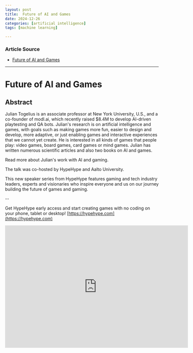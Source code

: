 ```yaml
---
layout: post
title:  Future of AI and Games
date: 2024-12-26
categories: [artificial intelligence]
tags: [machine learning]

---
```


### Article Source


* [Future of AI and Games](https://www.youtube.com/watch?v=-39BfBtrhHA)

---


# Future of AI and Games

## Abstract

Julian Togelius is an associate professor at New York University, U.S., and a co-founder of modl.ai, which recently raised $8.4M to develop AI-driven playtesting and QA bots. Julian's research is on artificial intelligence and games, with goals such as making games more fun, easier to design and develop, more adaptive, or just enabling games and interactive experiences that we cannot yet create. He is interested in all kinds of games that people play: video games, board games, card games or mind games. Julian has written numerous scientific articles and also two books on AI and games.

Read more about Julian's work with AI and gaming.

The talk was co-hosted by HypeHype and Aalto University.

This new speaker series from HypeHype features gaming and tech industry leaders, experts and visionaries who inspire everyone and us on our journey building the future of games and gaming.


--

Get HypeHype early access and start creating games with no coding on your phone, tablet or desktop! [https://hypehype.com](https://hypehype.com)

<iframe width="600" height="400" src="https://www.youtube.com/embed/-39BfBtrhHA?si=JoIKfx7FklloOeQn" title="YouTube video player" frameborder="0" allow="accelerometer; autoplay; clipboard-write; encrypted-media; gyroscope; picture-in-picture; web-share" referrerpolicy="strict-origin-when-cross-origin" allowfullscreen></iframe>